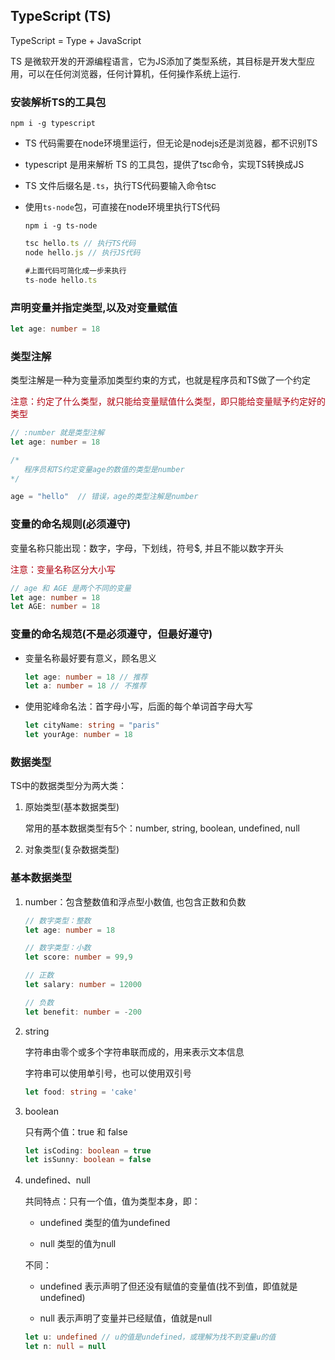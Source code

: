 ## TypeScript (TS)

TypeScript = Type + JavaScript 

TS 是微软开发的开源编程语言，它为JS添加了类型系统，其目标是开发大型应用，可以在任何浏览器，任何计算机，任何操作系统上运行.

### 安装解析TS的工具包

```shell
npm i -g typescript
```

- TS 代码需要在node环境里运行，但无论是nodejs还是浏览器，都不识别TS

- typescript 是用来解析 TS 的工具包，提供了tsc命令，实现TS转换成JS

- TS 文件后缀名是`.ts`，执行TS代码要输入命令tsc

- 使用`ts-node`包，可直接在node环境里执行TS代码
  
  ```shell
  npm i -g ts-node
  ```
  
  ```ts
  tsc hello.ts // 执行TS代码
  node hello.js // 执行JS代码
  
  #上面代码可简化成一步来执行
  ts-node hello.ts
  ```

### 声明变量并指定类型,以及对变量赋值

```ts
let age: number = 18 
```

### 类型注解

类型注解是一种为变量添加类型约束的方式，也就是程序员和TS做了一个约定

<font color='bronze'>注意：约定了什么类型，就只能给变量赋值什么类型，即只能给变量赋予约定好的类型</font>

```ts
// :number 就是类型注解
let age: number = 18 

/*
   程序员和TS约定变量age的数值的类型是number
*/

age = "hello"  // 错误，age的类型注解是number
```

### 变量的命名规则(必须遵守)

变量名称只能出现：数字，字母，下划线，符号$, 并且不能以数字开头

<font color='bronze'>注意：变量名称区分大小写</font>

```ts
// age 和 AGE 是两个不同的变量
let age: number = 18
let AGE: number = 18
```

### 变量的命名规范(不是必须遵守，但最好遵守)

- 变量名称最好要有意义，顾名思义
  
  ```ts
  let age: number = 18 // 推荐
  let a: number = 18 // 不推荐
  ```

- 使用驼峰命名法：首字母小写，后面的每个单词首字母大写
  
  ```ts
  let cityName: string = "paris"
  let yourAge: number = 18
  ```

### 数据类型

TS中的数据类型分为两大类：

1. 原始类型(基本数据类型)
   
   常用的基本数据类型有5个：number, string, boolean, undefined, null

2. 对象类型(复杂数据类型)

### 基本数据类型

1. number：包含整数值和浮点型小数值, 也包含正数和负数
   
   ```ts
   // 数字类型：整数
   let age: number = 18
   
   // 数字类型：小数
   let score: number = 99,9
   
   // 正数
   let salary: number = 12000
   
   // 负数
   let benefit: number = -200
   ```

2. string
   
   字符串由零个或多个字符串联而成的，用来表示文本信息
   
   字符串可以使用单引号，也可以使用双引号
   
   ```ts
   let food: string = 'cake'
   ```

3. boolean
   
   只有两个值：true 和 false
   
   ```ts
   let isCoding: boolean = true
   let isSunny: boolean = false 
   ```

4. undefined、null
   
   共同特点：只有一个值，值为类型本身，即：
   
   - undefined 类型的值为undefined
   
   - null 类型的值为null 
   
   不同：
   
   - undefined 表示声明了但还没有赋值的变量值(找不到值，即值就是undefined)
   
   - null 表示声明了变量并已经赋值，值就是null
   
   ```ts
   let u: undefined // u的值是undefined，或理解为找不到变量u的值
   let n: null = null
   ```


